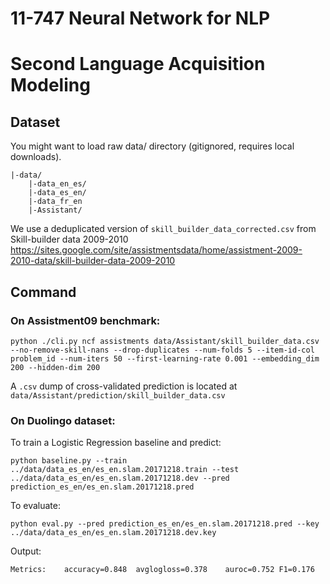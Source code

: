 # 11-747 Neural Network for NLP
# Second Language Acquisition Modeling

## Dataset

You might want to load raw data/ directory (gitignored, requires local downloads).

	|-data/
   		|-data_en_es/
   		|-data_es_en/
   		|-data_fr_en
   		|-Assistant/

We use a deduplicated version of `skill_builder_data_corrected.csv` from Skill-builder data 2009-2010 https://sites.google.com/site/assistmentsdata/home/assistment-2009-2010-data/skill-builder-data-2009-2010


## Command

### On Assistment09 benchmark:

    python ./cli.py ncf assistments data/Assistant/skill_builder_data.csv --no-remove-skill-nans --drop-duplicates --num-folds 5 --item-id-col problem_id --num-iters 50 --first-learning-rate 0.001 --embedding_dim 200 --hidden-dim 200

A `.csv` dump of cross-validated prediction is located at `data/Assistant/prediction/skill_builder_data.csv`
 
### On Duolingo dataset:

To train a Logistic Regression baseline and predict:
	
	python baseline.py --train ../data/data_es_en/es_en.slam.20171218.train --test ../data/data_es_en/es_en.slam.20171218.dev --pred prediction_es_en/es_en.slam.20171218.pred 

To evaluate:
	
	python eval.py --pred prediction_es_en/es_en.slam.20171218.pred --key ../data/data_es_en/es_en.slam.20171218.dev.key

Output:
	
	Metrics:	accuracy=0.848	avglogloss=0.378	auroc=0.752	F1=0.176
 
